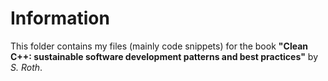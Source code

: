 # Information
This folder contains my files (mainly code snippets) for the book **"Clean C++: sustainable software development patterns and best practices"** by *S. Roth*.
